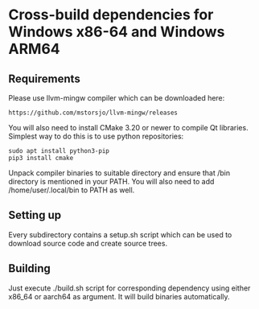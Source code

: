# Cross-build dependencies for Windows x86-64 and Windows ARM64

## Requirements

Please use llvm-mingw compiler which can be downloaded here:

    https://github.com/mstorsjo/llvm-mingw/releases

You will also need to install CMake 3.20 or newer to compile Qt libraries. Simplest way to do this is to use python repositories:

    sudo apt install python3-pip
    pip3 install cmake

Unpack compiler binaries to suitable directory and ensure that /bin directory is mentioned in your PATH. You will also need to add /home/user/.local/bin to PATH as well.

## Setting up

   Every subdirectory contains a setup.sh script which can be used to download source code and create source trees.

## Building

   Just execute ./build.sh script for corresponding dependency using either x86_64 or aarch64 as argument. It will build binaries automatically.
